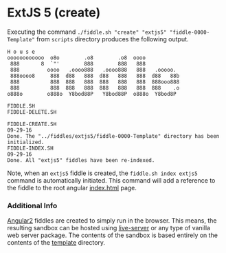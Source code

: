 ExtJS 5 (create)
======

Executing the command `./fiddle.sh "create" "extjs5" "fiddle-0000-Template"` from `scripts` directory produces the following output.


    H o u s e
    oooooooooooo  o8o        .o8        .o8  oooo
     888       8  `"'        888        888   888
     888         oooo   .oooo888   .oooo888   888   .ooooo.
     888oooo8     888  d88   888  d88   888   888  d88   88b
     888          888  888   888  888   888   888  888ooo888
     888          888  888   888  888   888   888  888    .o
    o888o        o888o  Y8bod88P   Y8bod88P  o888o  Y8bod8P
    
    FIDDLE.SH
    FIDDLE-DELETE.SH
    
    FIDDLE-CREATE.SH
    09-29-16
    Done. The "../fiddles/extjs5/fiddle-0000-Template" directory has been initialized.
    FIDDLE-INDEX.SH
    09-29-16
    Done. All "extjs5" fiddles have been re-indexed.
    

Note, when an `extjs5` fiddle is created, the `fiddle.sh index extjs5` command is automatically initiated.  This 
command will add a reference to the fiddle to the root angular [index.html](index.html) page.

### Additional Info

[Angular2](../extjs5) fiddles are created to simply run in the browser.  This means, the resulting sandbox can
be hosted using [live-server](https://www.npmjs.com/package/live-server) or any type of vanilla web server
package. The contents of the sandbox is based entirely on the contents of the [template](template) directory.


